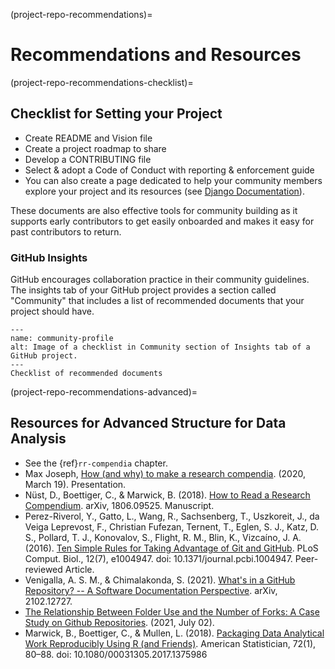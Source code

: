(project-repo-recommendations)=
# Recommendations and Resources

(project-repo-recommendations-checklist)=
## Checklist for Setting your Project

* Create README and Vision file
* Create a project roadmap to share
* Develop a CONTRIBUTING file
* Select & adopt a Code of Conduct with reporting & enforcement guide
* You can also create a page dedicated to help your community members explore your project and its resources (see [Django Documentation](https://docs.djangoproject.com/)).

These documents are also effective tools for community building as it supports early contributors to get easily onboarded and makes it easy for past contributors to return.

### GitHub Insights

GitHub encourages collaboration practice in their community guidelines. The insights tab of your GitHub project provides a section called "Community" that includes a list of recommended documents that your project should have.

```{figure} ../../figures/community-profile.png
---
name: community-profile
alt: Image of a checklist in Community section of Insights tab of a GitHub project.
---
Checklist of recommended documents
```

(project-repo-recommendations-advanced)=
## Resources for Advanced Structure for Data Analysis

- See the {ref}`rr-compendia` chapter.
- Max Joseph, [How (and why) to make a research compendia](https://mbjoseph.github.io/intro-research-compendia/#1). (2020, March 19). Presentation.
- Nüst, D., Boettiger, C., & Marwick, B. (2018). [How to Read a Research Compendium](https://arxiv.org/abs/1806.09525v1). arXiv, 1806.09525. Manuscript.
- Perez-Riverol, Y., Gatto, L., Wang, R., Sachsenberg, T., Uszkoreit, J., da Veiga Leprevost, F.,  Christian Fufezan, Ternent, T., Eglen, S. J., Katz, D. S., Pollard, T. J., Konovalov, S., Flight, R. M., Blin, K., Vizcaíno, J. A. (2016). [Ten Simple Rules for Taking Advantage of Git and GitHub](https://journals.plos.org/ploscompbiol/article?id=10.1371/journal.pcbi.1004947). PLoS Comput. Biol., 12(7), e1004947. doi: 10.1371/journal.pcbi.1004947. Peer-reviewed Article.
- Venigalla, A. S. M., & Chimalakonda, S. (2021). [What's in a GitHub Repository? -- A Software Documentation Perspective](https://arxiv.org/abs/2102.12727v2). arXiv, 2102.12727.
- [The Relationship Between Folder Use and the Number of Forks: A Case Study on Github Repositories](http://citeseerx.ist.psu.edu/viewdoc/summary?doi=10.1.1.650.8150). (2021, July 02).
- Marwick, B., Boettiger, C., & Mullen, L. (2018). [Packaging Data Analytical Work Reproducibly Using R (and Friends)](https://www.tandfonline.com/doi/abs/10.1080/00031305.2017.1375986). American Statistician, 72(1), 80–88. doi: 10.1080/00031305.2017.1375986

